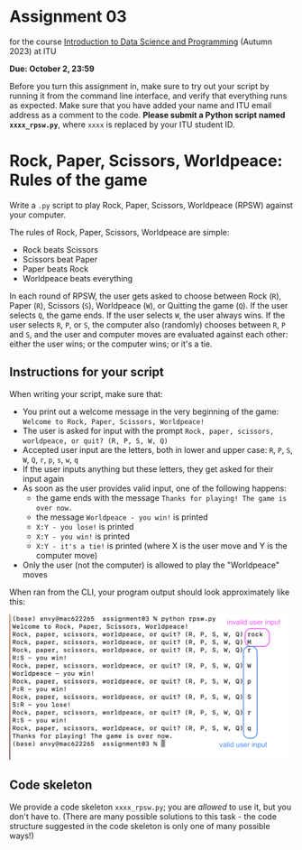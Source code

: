 # Assignment 03

for the course [Introduction to Data Science and Programming](https://learnit.itu.dk/course/view.php?id=3022199) (Autumn 2023) at ITU

**Due: October 2, 23:59**

Before you turn this assignment in, make sure to try out your script by running it from the command line interface, and verify that everything runs as expected. Make sure that you have added your name and ITU email address as a comment to the code. **Please submit a Python script named `xxxx_rpsw.py`**, where `xxxx` is replaced by your ITU student ID.

# Rock, Paper, Scissors, Worldpeace: Rules of the game

Write a `.py` script to play Rock, Paper, Scissors, Worldpeace (RPSW) against your computer. 

The rules of Rock, Paper, Scissors, Worldpeace are simple:
* Rock beats Scissors
* Scissors beat Paper
* Paper beats Rock
* Worldpeace beats everything

In each round of RPSW, the user gets asked to choose between Rock (`R`), Paper (`R`), Scissors (`S`), Worldpeace (`W`), or Quitting the game (`Q`). If the user selects `Q`, the game ends. If the user selects `W`, the user always wins. If the user selects `R`, `P`, or `S`, the computer also (randomly) chooses between `R`, `P` and `S`, and the user and computer moves are evaluated against each other: either the user wins; or the computer wins; or it's a tie.

## Instructions for your script

When writing your script, make sure that:
* You print out a welcome message in the very beginning of the game: `Welcome to Rock, Paper, Scissors, Worldpeace!`
* The user is asked for input with the prompt `Rock, paper, scissors, worldpeace, or quit? (R, P, S, W, Q)`
* Accepted user input are the letters, both in lower and upper case: `R`, `P`, `S`, `W`, `Q`, `r`, `p`, `s`, `w`, `q`
* If the user inputs anything but these letters, they get asked for their input again
* As soon as the user provides valid input, one of the following happens:
    * the game ends with the message `Thanks for playing! The game is over now.`
    * the message `Worldpeace - you win!` is printed
    * `X:Y - you lose!` is printed 
    * `X:Y - you win!` is printed
    * `X:Y - it's a tie!` is printed (where X is the user move and Y is the computer move)
* Only the user (not the computer) is allowed to play the "Worldpeace" moves

When ran from the CLI, your program output should look approximately like this:

<p style="text-align:left;">
    <img src="../../images/rpsw.png" alt="Rock, Paper, Scissors, Worldpeace from the CLI" width=750px>
</p>

## Code skeleton

We provide a code skeleton `xxxx_rpsw.py`; you are *allowed* to use it, but you don't have to. (There are many possible solutions to this task - the code structure suggested in the code skeleton is only one of many possible ways!)